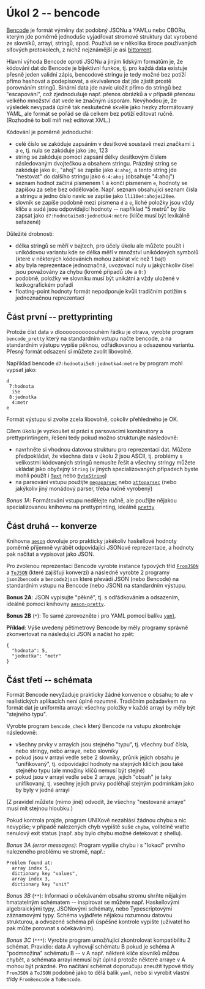 # Úkol 2 -- bencode

[Bencode](https://en.wikipedia.org/wiki/Bencode) je formát výměny dat podobný
JSONu a YAMLu nebo CBORu, kterým jde poměrně jednoduše vyjadřovat stromové
struktury dat vyrobené ze slovníků, arrayí, stringů, apod. Používá se v
několika široce používaných síťových protokolech, z nichž nejznámější je asi
[bittorrent](https://en.wikipedia.org/wiki/BitTorrent).

Hlavní výhoda Bencode oproti JSONu a jiným lidským formátům je, že kódování dat
do Bencode je bijektivní funkce, tj. pro každá data existuje přesně jeden
validní zápis, bencodové stringu je tedy možné bez potíží přímo hashovat a
podepisovat, a ekvivalence dat jde zjistit prostě porovnáním stringů. Binární
data jde navíc uložit přímo do stringů bez "escapování", což zjednodušuje např.
přenos obrázků a v případě přenosu velkého množství dat vede ke značným
úsporám. Nevýhodou je, že výsledek nevypadá úplně tak neskutečně skvěle jako
hezky zformátovaný YAML, ale formát se pořád se dá celkem bez potíží editovat
ručně. (Rozhodně to bolí míň než editovat XML.)

Kódování je poměrně jednoduché:
- celé číslo se zakóduje zapsáním v desítkové soustavě mezi značkami `i` a `e`,
  tj. nula se zakóduje jako `i0e`, 123
- string se zakóduje pomocí zapsání délky desítkovým číslem následovaným
  dvojtečkou a obsahem stringu. Prázdný string se zakóduje jako `0:`, "ahoj" se
  zapíše jako `4:ahoj`, a tento string jde "nestovat" do dalšího stringu jako
  `6:4:ahoj` (obsahuje "4:ahoj")
- seznam hodnot začíná písmenem `l` a končí písmenem `e`, hodnoty se zapíšou za
  sebe bez oddělovače. Např. seznam obsahující seznam čísla a stringu a jedno
  číslo navíc se zapíše jako `lli10e4:ahojei20ee`.
- slovník se zapíše podobně mezi písmena `d` a `e`, liché položky jsou vždy
  klíče a sudé jsou odpovídající hodnoty -- například "5 metrů" by šlo zapsat
  jako `d7:hodnotai5e8:jednotka4:metre` (klíče musí být lexikálně seřazené)

Důležité drobnosti:
- délka stringů se měří v bajtech, pro účely úkolu ale můžete použít i
  unikódovou variantu kde se délka měří v množství unikódových symbolů (které v
  některých kódováních mohou zabírat víc než 1 bajt)
- aby byla reprezentace jednoznačná, uvozovací nuly u jakýchkoliv čísel jsou
  považovány za chybu (kromě případů `i0e` a `0:`)
- podobně, položky ve slovníku musí být unikátní a vždy uložené v
  lexikografickém pořadí
- floating-point hodnoty formát nepodporuje kvůli tradičním potížím s
  jednoznačnou reprezentací

## Část první -- prettyprinting

Protože číst data v dlooooooooooouhém řádku je otrava, vyrobte program
`bencode_pretty` který na standardním vstupu načte bencode, a na standardním
výstupu vypíše pěknou, odřádkovanou a odsazenou variantu. Přesný formát
odsazení si můžete zvolit libovolně.

Například bencode `d7:hodnotai5e8:jednotka4:metre` by program mohl vypsat jako:
```
d
 7:hodnota
  i5e
 8:jednotka
  4:metr
e
```

Formát výstupu si zvolte zcela libovolně, cokoliv přehledného je OK.

Cílem úkolu je vyzkoušet si práci s parsovacími kombinátory a prettyprintingem,
řešení tedy pokud možno strukturujte následovně:
- navrhněte si vhodnou datovou strukturu pro reprezentaci dat. Můžete
  předpokládat, že všechna data v úkolu 2 jsou ASCII, tj. problémy s velikostmi
  kódovaných stringů nemusíte řešit a všechny stringy můžete ukládat jako
  obyčejný `String` (v jiných specializovaných případech byste mohli použít i
  [`Text`](https://hackage.haskell.org/package/text) nebo
  [`ByteString`](https://hackage.haskell.org/package/bytestring))
- na parsování vstupu použijte
  [`megaparsec`](https://hackage.haskell.org/package/megaparsec) nebo
  [`attoparsec`](https://hackage.haskell.org/package/attoparsec) (nebo
  jakýkoliv jiný monádový parser, třeba ručně vyrobený)

*Bonus 1A*:
Formátování vstupu nedělejte ručně, ale použijte nějakou specializovanou
knihovnu na prettyprinting, ideálně
[`pretty`](https://hackage.haskell.org/package/pretty)

## Část druhá -- konverze

Knihovna [`aeson`](https://hackage.haskell.org/package/aeson) dovoluje pro
prakticky jakékoliv haskellové hodnoty poměrně příjemně vyrábět odpovídající
JSONové reprezentace, a hodnoty pak načítat a vypisovat jako JSON.

Pro zvolenou reprezentaci Bencode vyrobte instance typových tříd
[`FromJSON`](https://hackage.haskell.org/package/aeson-2.0.1.0/docs/Data-Aeson.html#t:FromJSON)
a
[`ToJSON`](https://hackage.haskell.org/package/aeson-2.0.1.0/docs/Data-Aeson.html#t:ToJSON)
(které zajišťují konverzi) a následně vyrobte 2 programy `json2bencode` a
`bencode2json` které převádí JSON (nebo Bencode) na standardním vstupu na
Bencode (nebo JSON) na standardním výstupu.

**Bonus 2A**:
JSON vypisujte "pěkně", tj. s odřádkováním a odsazením, ideálně pomocí knihovny
[`aeson-pretty`](https://hackage.haskell.org/package/aeson-pretty).

**Bonus 2B** (`*`):
To samé zprovozněte i pro YAML pomocí balíku
[`yaml`](https://hackage.haskell.org/package/yaml).

**Příklad**: Výše uvedený pětimetrový Bencode by měly programy správně
zkonvertovat na následující JSON a načíst ho zpět:
```
{
  "hodnota": 5,
  "jednotka": "metr"
}
```

## Část třetí -- schémata

Formát Bencode nevyžaduje prakticky žádné konvence o obsahu; to ale v
realistických aplikacích není úplně rozumné. Tradičním požadavkem na formát dat
je uniformita arrayí: všechny položky v každé arrayi by měly být "stejného
typu".

Vyrobte program `bencode_check` který Bencode na vstupu zkontroluje následovně:

- všechny prvky v arrayích jsou stejného "typu", tj. všechny buď čísla, nebo
  stringy, nebo arraye, nebo slovníky
- pokud jsou v arrayi vedle sebe 2 slovníky, průnik jejich obsahu je
  "unifikovaný", tj. odpovídající hodnoty na stejných klíčích jsou také
  stejného typu (ale množiny klíčů nemusí být stejné)
- pokud jsou v arrayi vedle sebe 2 arraye, jejich "obsah" je taky unifikovaný,
  tj. vsechny jejich prvky podléhají stejným podmínkám jako by byly v jedné
  arrayi

(Z pravidel můžete (mimo jiné) odvodit, že všechny "nestované arraye" musí mít
stejnou hloubku.)

Pokud kontrola projde, program UNIXově nezahlásí žádnou chybu a nic nevypíše; v
případě nalezených chyb vypiště suše `chyba`, volitelně vraťte nenulový exit
status (např. aby bylo chybu možné detekovat z shellu).

*Bonus 3A (error messages)*:
Program vypíše chybu i s "lokací" prvního nalezeného problému ve stromě, např.:
```
Problem found at:
  array index 5,
  dictionary key "values",
  array index 3,
  dictionary key "unit"
```

*Bonus 3B* (`**`):
Informaci o očekávaném obsahu stromu shrňte nějakým hmatatelným schématem --
inspirovat se můžete např. Haskellovými algebraickými typy, JSONovými schématy,
nebo Typescriptovými záznamovými typy. Schéma vyjádřete nějakou rozumnou
datovou strukturou, a odvozené schéma při úspěšné kontrole vypište (uživatel ho
pak může porovnat s očekáváním).

*Bonus 3C* (`***`):
Vyrobte program umožňující zkontrolovat kompatibilitu 2 schémat. Pravidlo: data
A vyhovují schématu B pokud je schéma A "podmnožina" schématu B -- v A např.
některé klíče slovníků můžou chybět, a schémata arrayí nemusí být úplná protože
některé arraye v A mohou být prázdné. Pro načítání schémat doporučuju zneužít
typové třídy `FromJSON` a `ToJSON` podobně jako to dělá balík `yaml`, nebo si
vyrobit vlastní třídy `FromBencode` a `ToBencode`.
